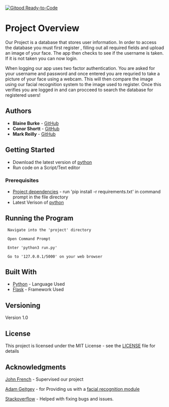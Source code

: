 [![Gitpod Ready-to-Code](https://img.shields.io/badge/Gitpod-Ready--to--Code-blue?logo=gitpod)](https://gitpod.io/#https://github.com/conorshortt123/facial-recognition-project) 


# Project Overview
Our Project is a database that stores user information. 
In order to access the database you must first register , filling out all required fields and upload an image of your face.
The app then checks to see if the username is taken. If it is not taken you can now login.

When logging our app uses two factor authentication. 
You are asked for your username and password and once entered you are requried to take a picture of your face using a webcam.
This will then compare the image using our facial recognition system to the image used to  register.
Once this verifies you are logged in and can procceed to search the database for registered users!

## Authors

* **Blaine Burke** - [GitHub](https://github.com/BurkeBlaine1999)
* **Conor Shortt** - [GitHub](https://github.com/conorshortt123)
* **Mark Reilly** - [GitHub](https://github.com/MarkReillyGMIT)

## Getting Started

* Download the latest version of [python]((https://www.python.org/downloads/))
* Run code on a Script/Text editor

### Prerequisites

* [Project dependencies](https://github.com/conorshortt123/facial-recognition-project/blob/master/requirements.txt) - run 'pip install -r requirements.txt' in command prompt in the file directory <br>
* Latest Verison of [python](https://www.python.org/downloads/)

## Running the Program

```
 Navigate into the 'project' directory 
```
```
 Open Command Prompt
```
```
 Enter 'python3 run.py' 
 ```
```
 Go to '127.0.0.1/5000' on your web browser
 ```

## Built With

* [Python](https://www.python.org/) - Language Used
* [Flask](https://flask.palletsprojects.com/en/1.1.x/) - Framework Used

## Versioning

Version 1.0

## License

This project is licensed under the MIT License - see the [LICENSE](https://github.com/conorshortt123/facial-recognition-project/blob/master/LICENSE) file for details

## Acknowledgments
[John French](https://github.com/john-french) - Supervised our project

[Adam Geitgey](https://github.com/ageitgey) - for Providing us with a [facial recognition module](https://github.com/ageitgey/face_recognition)

[Stackoverflow](https://stackoverflow.com/) - Helped with fixing bugs and issues.
